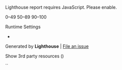 Lighthouse report requires JavaScript. Please enable.

<span class="lh-scorescale-range lh-scorescale-range--fail">0–49</span> <span class="lh-scorescale-range lh-scorescale-range--average">50–89</span> <span class="lh-scorescale-range lh-scorescale-range--pass">90–100</span>

<span class="lh-audit-group__title"></span> <span class="lh-audit-group__itemcount"></span>

<span class="lh-audit__score-icon"></span> <span class="lh-audit__title-and-text"> <span class="lh-audit__title"></span> <span class="lh-audit__display-text"></span> </span>

<span class="lh-metric__title"></span>

<span class="lh-audit__score-icon"></span>

<a href="" class="lh-topbar__url"></a>

<a href="#" class="report-icon report-icon--print"></a> <a href="#" class="report-icon report-icon--print"></a> <a href="#" class="report-icon report-icon--copy"></a> <a href="#" class="report-icon report-icon--download"></a> <a href="#" class="report-icon report-icon--download"></a> <a href="#" class="report-icon report-icon--open lh-tools--viewer"></a> <a href="#" class="report-icon report-icon--open lh-tools--gist"></a> <a href="#" class="report-icon report-icon--dark"></a>

Runtime Settings

- <span class="lh-env__name"></span> <span class="lh-env__description"></span>

Generated by **Lighthouse** <span class="lh-footer__version"></span> | <a href="https://github.com/GoogleChrome/Lighthouse/issues" class="lh-footer__version_issue">File an issue</a>

<a href="#" class="lh-gauge__wrapper"></a>

<span class="lh-crc__longest_duration_label"></span>

<span class="crc-node__tree-marker"> </span> <span class="crc-node__tree-value"> </span>

<span class="lh-3p-ui-string">Show 3rd party resources</span> (<span class="lh-3p-filter-count"></span>)

<span class="lh-snippet__btn-label-collapse lh-snippet__show-if-expanded"></span> <span class="lh-snippet__btn-label-expand lh-snippet__show-if-collapsed"></span>

``
